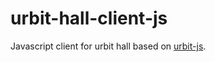 # urbit-hall-client-js
Javascript client for urbit hall based on [urbit-js](https://github.com/asssaf/urbit-js).
